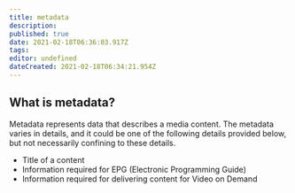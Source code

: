 ```yaml
---
title: metadata
description: 
published: true
date: 2021-02-18T06:36:03.917Z
tags: 
editor: undefined
dateCreated: 2021-02-18T06:34:21.954Z
---
```


## What is metadata?

Metadata represents data that describes a media content. The metadata varies in details, and it could be one of the following details provided below, but not necessarily confining to these details.

* Title of a content
* Information required for EPG (Electronic Programming Guide)
* Information required for delivering content for Video on Demand

